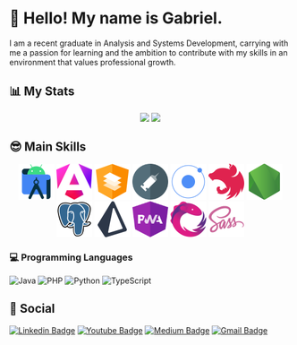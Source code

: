 # 👋 Hello! My name is Gabriel. 
I am a recent graduate in Analysis and Systems Development, carrying with me a passion for learning and the ambition to contribute with my skills in an environment that values professional growth.

## 📊 My Stats
<div align="center">
    <img src="https://github-readme-stats-sigma-five.vercel.app/api?username=sougabriel&show_icons=true&include_all_commits=true&count_private=true&theme=tokyonight" height="160em" />
    <img src="https://github-readme-stats-sigma-five.vercel.app/api/top-langs/?username=sougabriel&layout=compact&langs_count=10&theme=react&count_private=true&hide=html,css" height="160em" />
</div>

## 😎 Main Skills
<div align="center">
    <img src="./assets/icons/androidstudio-original.svg"   width="64" height="64" />
    <img src="./assets/icons/angular-17-original.svg"      width="64" height="64" />
    <img src="./assets/icons/angularmaterial-original.svg" width="64" height="64" />
    <img src="./assets/icons/dependency-injection.svg"     width="64" height="64" />
    <img src="./assets/icons/ionic-original.svg"           width="64" height="64" />
    <img src="./assets/icons/nestjs-original.svg"          width="64" height="64" />
    <img src="./assets/icons/nodejs-original.svg"          width="64" height="64" />
    <img src="./assets/icons/postgresql-original.svg"      width="64" height="64" />
    <img src="./assets/icons/prisma-original.svg"          width="64" height="64" />
    <img src="./assets/icons/pwa.svg"                      width="64" height="64" />  
    <img src="./assets/icons/rxjs-original.svg"            width="64" height="64" />
    <img src="./assets/icons/sass-original.svg"            width="64" height="64" />
</div>

### 💻 Programming Languages
![Java](https://img.shields.io/badge/java-%23ED8B00.svg?style=for-the-badge&logo=openjdk&logoColor=white)
![PHP](https://img.shields.io/badge/php-%23777BB4.svg?style=for-the-badge&logo=php&logoColor=white)
![Python](https://img.shields.io/badge/python-3670A0?style=for-the-badge&logo=python&logoColor=ffdd54)
![TypeScript](https://img.shields.io/badge/typescript-%23007ACC.svg?style=for-the-badge&logo=typescript&logoColor=white)

## 📲 Social
[![Linkedin Badge](https://img.shields.io/badge/-sougabriels-blue?style=flat-square&logo=Linkedin&logoColor=white&link=https://www.linkedin.com/in/sougabriels/)](https://www.linkedin.com/in/sougabriels/)
[![Youtube Badge](https://img.shields.io/badge/-Gavri'el-darkred?style=flat-square&logo=youtube&logoColor=white&link=https://www.youtube.com/@gavriels)](https://www.youtube.com/@gavriels)
[![Medium Badge](https://img.shields.io/badge/-@gabriel.dsouzapro-03a57a?style=flat-square&labelColor=000000&logo=Medium&link=https://medium.com/@gabriel.dsouzapro/)](https://medium.com/@gabriel.dsouzapro)
[![Gmail Badge](https://img.shields.io/badge/-gabriel.dsouzapro@gmail.com-c14438?style=flat-square&logo=Gmail&logoColor=white&link=mailto:gabriel.dsouzapro@gmail.com)](mailto:gabriel.dsouzapro@gmail.com)
